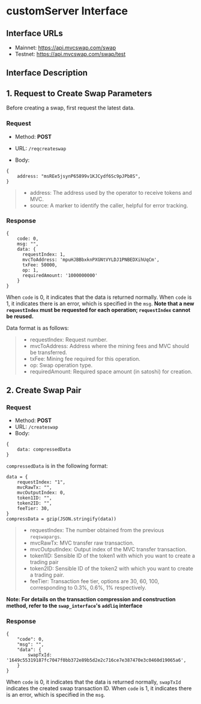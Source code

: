 # customServer Interface

## Interface URLs

- Mainnet: https://api.mvcswap.com/swap
- Testnet: https://api.mvcswap.com/swap/test

## Interface Description

## 1. Request to Create Swap Parameters

Before creating a swap, first request the latest data.

### Request

- Method: **POST**

- URL: ```/reqcreateswap```

- Body:
```
{
    address: "msREe5jsynP65899v1KJCydf6Sc9pJPb8S",
}
```

> * address: The address used by the operator to receive tokens and MVC.
> * source: A marker to identify the caller, helpful for error tracking.

### Response
```
{
    code: 0,
    msg: "",
    data: {
      requestIndex: 1,
      mvcToAddress: 'mpuHJBBbxknPXGNtVYLDJ1PNBEDXihUqCm',
      txFee: 50000,
      op: 1,
      requiredAmount: '1000000000'
    }
}
```
When `code` is 0, it indicates that the data is returned normally. When `code` is 1, it indicates there is an error, which is specified in the `msg`. **Note that a new `requestIndex` must be requested for each operation; `requestIndex` cannot be reused.**

Data format is as follows:

> * requestIndex: Request number.
> * mvcToAddress: Address where the mining fees and MVC should be transferred.
> * txFee: Mining fee required for this operation.
> * op: Swap operation type.
> * requiredAmount: Required space amount (in satoshi) for creation.

## 2. Create Swap Pair

### Request
- Method: **POST**
- URL: ```/createswap```
- Body: 
```
{
    data: compressedData
}
```

`compressedData` is in the following format:
```
data = {
    requestIndex: "1",
    mvcRawTx: "",
    mvcOutputIndex: 0,
    token1ID: "",
    token2ID: "",
    feeTier: 30,
}
compressData = gzip(JSON.stringify(data))
```

> * requestIndex: The number obtained from the previous `reqswapargs`.
> * mvcRawTx: MVC transfer raw transaction.
> * mvcOutputIndex: Output index of the MVC transfer transaction.
> * token1ID: Sensible ID of the token1 with which you want to create a trading pair
> * token2ID: Sensible ID of the token2 with which you want to create a trading pair.
> * feeTier: Transaction fee tier, options are 30, 60, 100, corresponding to 0.3%, 0.6%, 1% respectively.

**Note: For details on the transaction compression and construction method, refer to the `swap_interface`'s `addliq` interface**

### Response
```
{
    "code": 0,
    "msg": "",
    "data": {
        swapTxId: '1649c55319187fc7047f0bb372e89b5d2e2c716ce7e387470e3c0460d19065a6',
    }
}
```
When `code` is 0, it indicates that the data is returned normally, `swapTxId` indicates the created swap transaction ID. When `code` is 1, it indicates there is an error, which is specified in the `msg`.